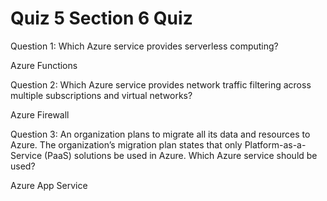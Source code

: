 # Quiz 5 Section 6 Quiz

Question 1:
Which Azure service provides serverless computing?

Azure Functions

Question 2:
Which Azure service provides network traffic filtering across multiple subscriptions and virtual networks?

Azure Firewall

Question 3:
An organization plans to migrate all its data and resources to Azure. The organization’s migration plan states that only Platform-as-a-Service (PaaS) solutions be used in Azure. Which Azure service should be used?

Azure App Service
